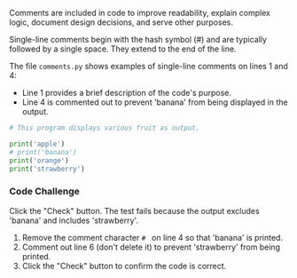 Comments are included in code to improve readability, explain complex logic, document design decisions, and serve other purposes.

Single-line comments begin with the hash symbol (#) and are typically followed by a single space. They extend to the end of the line.

The file `comments.py` shows examples of single-line comments on lines 1 and 4:
- Line 1 provides a brief description of the code's purpose.
- Line 4 is commented out to prevent 'banana' from being displayed in the output.

```python
# This program displays various fruit as output.

print('apple')
# print('banana')
print('orange')
print('strawberry')
```

### Code Challenge

Click the "Check" button. The test fails because the output excludes 'banana' and includes 'strawberry'.

1. Remove the comment character `# ` on line 4 so that 'banana' is printed.
2. Comment out line 6 (don't delete it) to prevent 'strawberry' from being printed.
3. Click the "Check" button to confirm the code is correct.